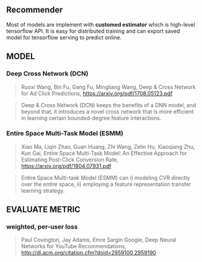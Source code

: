 ## Recommender

Most of models are implement with **customed estimator** which is high-level tensorflow API. It is easy for distributed training and can export saved model for tensorflow serving to predict online.

## MODEL
### Deep Cross Network (DCN)
  
>Ruoxi Wang, Bin Fu, Gang Fu, Mingliang Wang, Deep & Cross Network for Ad Click Predictions, 
https://arxiv.org/pdf/1708.05123.pdf

>Deep & Cross Network (DCN) keeps the benefits of a DNN model, and beyond that, it introduces a novel cross network that is more efficient in learning certain bounded-degree feature interactions.


### Entire Space Multi-Task Model (ESMM)

>Xiao Ma, Liqin Zhao, Guan Huang, Zhi Wang, Zelin Hu, Xiaoqiang Zhu, Kun Gai, Entire Space Multi-Task Model: An Effective Approach for Estimating Post-Click Conversion Rate,
https://arxiv.org/pdf/1804.07931.pdf

>Entire Space Multi-task Model (ESMM) can i) modeling CVR directly over the entire space, ii) employing a feature representation transfer learning strategy.


## EVALUATE METRIC
### weighted, per-user loss
> Paul Covington, Jay Adams, Emre Sargin Google, Deep Neural Networks for YouTube Recommendations,
http://dl.acm.org/citation.cfm?doid=2959100.2959190


